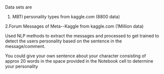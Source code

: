 Data sets are
1. MBTI personality types from kaggle.com (8800 data)
   
2.Forum Messages of Meta--Kaggle from kaggle.com (1Million data)

Used NLP methods to extract the messages and processed to get trained to detect the users personality based on the sentence in the message/comment.

You could give your own sentence about your character consisting of approx 20 words in the space provided in the Notebook cell to determine your personality
